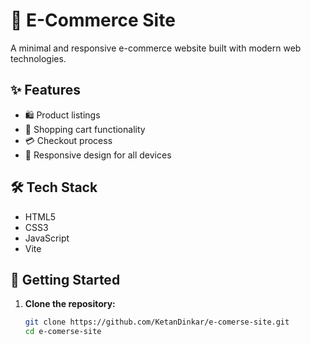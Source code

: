 # 🛒 E-Commerce Site

A minimal and responsive e-commerce website built with modern web technologies.

## ✨ Features

- 🛍️ Product listings
- 🛒 Shopping cart functionality
- 💳 Checkout process
- 📱 Responsive design for all devices

## 🛠️ Tech Stack

- HTML5
- CSS3
- JavaScript
- Vite

## 🚀 Getting Started

1. **Clone the repository:**

   ```bash
   git clone https://github.com/KetanDinkar/e-comerse-site.git
   cd e-comerse-site
